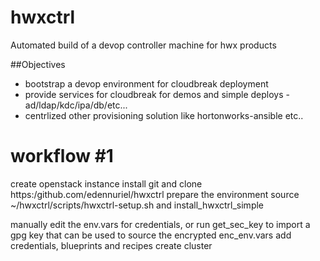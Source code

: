 # hwxctrl
Automated build of a devop controller machine for hwx products

##Objectives
- bootstrap a devop environment for cloudbreak deployment
- provide services for cloudbreak for demos and simple deploys - ad/ldap/kdc/ipa/db/etc... 
- centrlized other provisioning solution like hortonworks-ansible etc..

# workflow #1
create openstack instance
install git and clone https:/github.com/edennuriel/hwxctrl
prepare the environment source ~/hwxctrl/scripts/hwxctrl-setup.sh and install_hwxctrl_simple

manually edit the env.vars for credentials, or run get_sec_key to import a gpg key that can be used to source the encrypted enc_env.vars
add credentials, blueprints and recipes
create cluster


